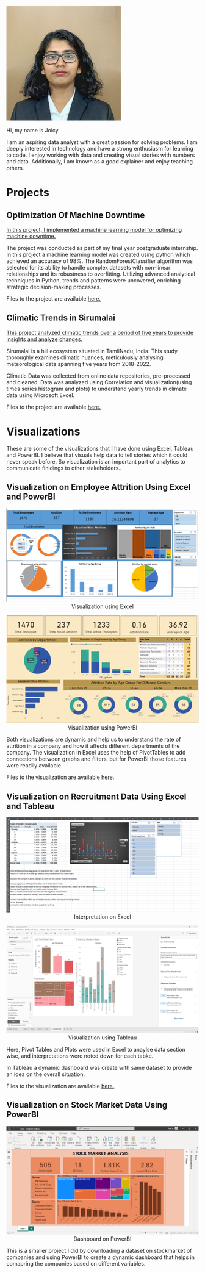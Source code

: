 
<p align="left">
<img src="images/Portrait.jpg" height=300></p>
  
Hi, my name is Joicy.
<p>I am an aspiring data analyst with a great passion for solving problems. I am deeply interested in technology and have a strong enthusiasm for learning to code. I enjoy working with data and creating visual stories with numbers and data. Additionally, I am known as a good explainer and enjoy teaching others.</p>

# Projects

## Optimization Of Machine Downtime
<p>
<a href="https://drive.google.com/file/d/1raLF3iwDgwJcbO1KUrxwr9dvt8a9AXqN/view?usp=drive_link">
In this project, I implemented a machine learning model for optimizing machine downtime. </a> </p>
<p> The project was conducted as part of my final year postgraduate internship. In this project a machine learning model was created using python which achieved an accuracy of 98%. The RandomForestClassifier algorithm was selected for its ability to handle complex datasets with non-linear relationships and its robustness to overfitting. Utilizing advanced analytical techniques in Python, trends and patterns were uncovered, enriching strategic decision-making processes. </p>
<p> Files to the project are available  <a href="https://github.com/joicy-j/joicy-s_portfolio/tree/31e943439e0c8402396ebe2e6b2d213c954a3720/Optimizing%20Machine%20Downtime"> here. </a> </p>

<p> </p>

## Climatic Trends in Sirumalai
<p>
<a href="https://drive.google.com/file/d/1VCZMU4xLUW4VDcXWM5SgYVpNojV6ggLq/view?usp=sharing">
This project analyzed climatic trends over a period of five years to provide insights and analyze changes.</a></p>
<p> Sirumalai is a hill ecosystem situated in TamilNadu, India. This study thoroughly examines climatic nuances, meticulously analysing meteorological data spanning five years from 2018-2022.</p>
<p> Climatic Data was collected from online data repositories, pre-processed and cleaned. Data was analyzed using Correlation and visualization(using times series histogram and plots) to understand yearly trends in climate data using Microsoft Excel. </p>
<p> Files to the project are available  <a href="https://github.com/joicy-j/joicy-s_portfolio/tree/38c82fdcda8921084404db7c05165f9d6ba063d7/Climatic%20Trends%20In%20Sirumail"> here. </a> </p>
<p> </p>
<p> </p>

# Visualizations

<p>These are some of the visualizations that I have done using Excel, Tableau and PowerBI. I believe that visuals help data to tell stories which it could never speak before. So visualization is an important part of analytics to communicate finidings to other stakeholders..</p>
<p></p>

## Visualization on Employee Attrition Using Excel and PowerBI

<p align="center"> <img src="images/HR_Excel.png"> <br> Visualization using Excel </p>
<p align="center"> <img src="images/HR_PowerBI.png"> <br> Visualization using PowerBI </p>
<p> Both visualizations are dynamic and help us to understand the rate of attrition in a company and how it affects different departments of the company. The visualization in Excel uses the help of PivotTables to add connections between graphs and filters, but for PowerBI those features were readily available. </p>
<p> </p>
<p> Files to the visualization are available  <a href="https://github.com/joicy-j/joicy-s_portfolio/tree/38c82fdcda8921084404db7c05165f9d6ba063d7/Attrition"> here. </a> </p>
<p> </p>

## Visualization on Recruitment Data Using Excel and Tableau

<p align="center"> <img src="images/Recruitment_Excel.png"> <br> Interpretation on Excel </p>
<p align="center"> <img src="images/Recruitment_Tableau.png"> <br> Visualization using Tableau </p>
<p> Here, Pivot Tables and Plots were used in Excel to anaylse data section wise, and interpretations were noted down for each tabke.</p>
<p>In Tableau a dynamic dashboard was create with same dataset to provide an idea on the overall situation.</p>
<p> Files to the visualization are available  <a href="https://github.com/joicy-j/joicy-s_portfolio/tree/38c82fdcda8921084404db7c05165f9d6ba063d7/Recritment"> here. </a> </p>
<p> </p>
<p> </p>
<p> </p>

## Visualization on Stock Market Data Using PowerBI

<p align="center"> <img src="images/Stockmarket_PowerBI.png"> <br> Dashboard on PowerBI </p>
<p> This is a smaller project I did by downloading a dataset on stockmarket of companies and using PowerBI to create a dynamic dashboard that helps in comapring the companies based on different variables. </p>



